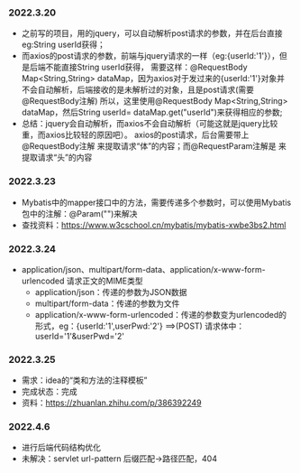 ### 2022.3.20
- 之前写的项目，用的jquery，可以自动解析post请求的参数，并在后台直接eg:String userId获得；
- 而axios的post请求的参数，前端与jquery请求的一样（eg:{userId:'1'}），但是后端不能直接String userId获得，
  需要这样：@RequestBody Map<String,String> dataMap，因为axios对于发过来的{userId:'1'}对象并不会自动解析，后端接收的是未解析过的对象，且是post请求(需要@RequestBody注解)
  所以，这里使用@RequestBody Map<String,String> dataMap，然后String userId= dataMap.get("userId")来获得相应的参数;
- 总结：jquery会自动解析，而axios不会自动解析（可能这就是jquery比较重，而axios比较轻的原因吧）。
  axios的post请求，后台需要带上@RequestBody注解 来提取请求“体”的内容；而@RequestParam注解是 来提取请求“头”的内容
### 2022.3.23
- Mybatis中的mapper接口中的方法，需要传递多个参数时，可以使用Mybatis包中的注解：@Param("")来解决
- 查找资料：https://www.w3cschool.cn/mybatis/mybatis-xwbe3bs2.html
### 2022.3.24
- application/json、multipart/form-data、application/x-www-form-urlencoded 请求正文的MIME类型
  - application/json：传递的参数为JSON数据
  - multipart/form-data：传递的参数为文件
  - application/x-www-form-urlencoded：传递的参数变为urlencoded的形式，eg：{userId:'1',userPwd:'2'} ==>(POST) 请求体中：userId='1'&userPwd='2'
### 2022.3.25
  - 需求：idea的“类和方法的注释模板”
  - 完成状态：完成
  - 资料：https://zhuanlan.zhihu.com/p/386392249
### 2022.4.6
  - 进行后端代码结构优化
  - 未解决：servlet url-pattern 后缀匹配->路径匹配，404